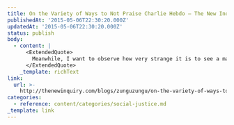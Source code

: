 ```yaml
---
title: On the Variety of Ways to Not Praise Charlie Hebdo – The New Inquiry
publishedAt: '2015-05-06T22:30:20.000Z'
updatedAt: '2015-05-06T22:30:20.000Z'
status: publish
body:
  - content: |
      <ExtendedQuote>
        Meanwhile, I want to observe how very strange it is to see a magazine that takes a pride in pissing people off, that is meant to be blasphemous and offensive and provocative and unsettling—a magazine whose entire reason for existing is supposed to be that it is irreverently outside the mainstream—be transformed into something which one feels compelled to regard with reverence, a thing in whose name assembled heads of state will pretend to march. This is something to which PEN America has contributed, by giving them an award for courage. They have made it even harder to not praise Charlie Hebdo.
      </ExtendedQuote>
    _template: richText
link:
  url: >-
    http://thenewinquiry.com/blogs/zunguzungu/on-the-variety-of-ways-to-not-praise-charlie-hebdo/
categories:
  - reference: content/categories/social-justice.md
_template: link
---
```



